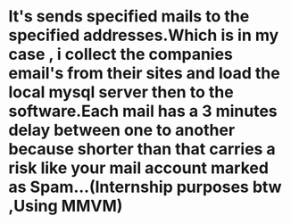 # It's sends specified mails to the specified addresses.Which is in my case , i collect the companies email's from their sites and load the local mysql server then to the software.Each mail has a 3 minutes delay between one to another because shorter than that carries a risk like your mail account marked as Spam...(Internship purposes btw ,Using MMVM)

